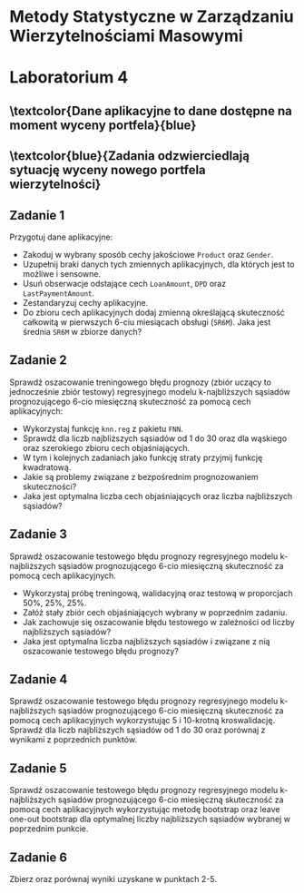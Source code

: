 
# Metody Statystyczne w Zarządzaniu Wierzytelnościami Masowymi
# Laboratorium 4

## \textcolor{Dane aplikacyjne to dane dostępne na moment wyceny portfela}{blue}
## \textcolor{blue}{Zadania odzwierciedlają sytuację wyceny nowego portfela wierzytelności}

## Zadanie 1

Przygotuj dane aplikacyjne:

* Zakoduj w wybrany sposób cechy jakościowe `Product` oraz `Gender`.
* Uzupełnij braki danych tych zmiennych aplikacyjnych, dla których jest to możliwe i sensowne.
* Usuń obserwacje odstające cech `LoanAmount`, `DPD` oraz `LastPaymentAmount`.
* Zestandaryzuj cechy aplikacyjne.
* Do zbioru cech aplikacyjnych dodaj zmienną określającą skuteczność całkowitą w pierwszych 6-ciu miesiącach obsługi (`SR6M`). Jaka jest średnia `SR6M` w zbiorze danych?

## Zadanie 2

Sprawdź oszacowanie treningowego błędu prognozy (zbiór uczący to jednocześnie zbiór testowy) regresyjnego modelu k-najbliższych sąsiadów prognozującego 6-cio miesięczną skuteczność za pomocą cech aplikacyjnych:

*	Wykorzystaj funkcję `knn.reg` z pakietu `FNN`.
*	Sprawdź dla liczb najbliższych sąsiadów od 1 do 30 oraz dla wąskiego oraz szerokiego zbioru cech objaśniających.
*	W tym i kolejnych zadaniach jako funkcję straty przyjmij funkcję kwadratową.
*	Jakie są problemy związane z bezpośrednim prognozowaniem skuteczności?
*	Jaka jest optymalna liczba cech objaśniających oraz liczba najbliższych sąsiadów?

## Zadanie 3

Sprawdź oszacowanie testowego błędu prognozy regresyjnego modelu k-najbliższych sąsiadów prognozującego 6-cio miesięczną skuteczność za pomocą cech aplikacyjnych.

*	Wykorzystaj próbę treningową, walidacyjną oraz testową w proporcjach 50%, 25%, 25%.
*	Załóż stały zbiór cech objaśniających wybrany w poprzednim zadaniu.
*	Jak zachowuje się oszacowanie błędu testowego w zależności od liczby najbliższych sąsiadów?
*	Jaka jest optymalna liczba najbliższych sąsiadów i związane z nią oszacowanie testowego błędu prognozy?

## Zadanie 4

Sprawdź oszacowanie testowego błędu prognozy regresyjnego modelu k-najbliższych sąsiadów prognozującego 6-cio miesięczną skuteczność za pomocą cech aplikacyjnych wykorzystując 5 i 10-krotną kroswalidację. Sprawdź dla liczb najbliższych sąsiadów od 1 do 30 oraz porównaj z wynikami z poprzednich punktów.

## Zadanie 5

Sprawdź oszacowanie testowego błędu prognozy regresyjnego modelu k-najbliższych sąsiadów prognozującego 6-cio miesięczną skuteczność za pomocą cech aplikacyjnych wykorzystując metodę bootstrap oraz leave one-out bootstrap dla optymalnej liczby najbliższych sąsiadów wybranej w poprzednim punkcie. 

## Zadanie 6

Zbierz oraz porównaj wyniki uzyskane w punktach 2-5.

